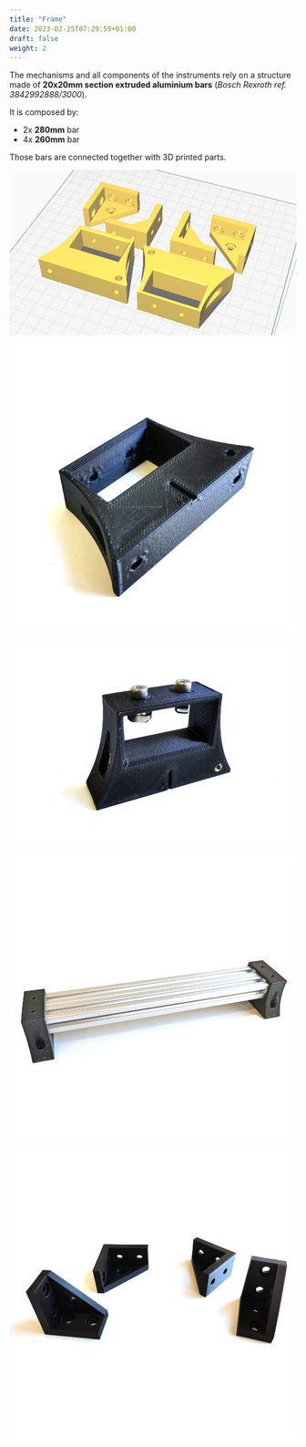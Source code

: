 ```yaml
---
title: "Frame"
date: 2023-02-25T07:29:59+01:00
draft: false
weight: 2
---
```



The mechanisms and all components of the instruments rely on a structure made of **20x20mm section extruded aluminium bars** (*Bosch Rexroth ref. 3842992888/3000*).

It is composed by:

- 2x **280mm** bar
- 4x **260mm** bar

Those bars are connected together with 3D printed parts.

![image](02_23_23_13_48_25-r.jpg)

![image](IMG_20220207_124827.jpg)

![image](IMG_20220207_141807.jpg)

![image](IMG_20220207_124842.jpg)

![image](IMG_20220207_124903.jpg)

